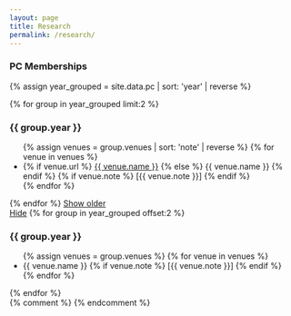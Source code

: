 ```yaml
---
layout: page
title: Research
permalink: /research/
---
```


<h3>PC Memberships</h3>

<div id='pc'>
{% assign year_grouped = site.data.pc | sort: 'year' | reverse %}

{% for group in year_grouped limit:2 %}
  <h3 id="{{ group.year }}">{{ group.year }}</h3>
  <ul>
{% assign venues = group.venues | sort: 'note' | reverse %}
{% for venue in venues %}
  <li>
    {% if venue.url %}
    <a href="{{ venue.url }}">{{ venue.name }}</a>
    {% else %}
    {{ venue.name }}
    {% endif %}
    {% if venue.note %}
    [<span class="pub-title">{{ venue.note }}</span>]
    {% endif %}
  </li>
{% endfor %}
  </ul>
{% endfor %}
<a href='#old' id='show'>Show older</a>
<div id='old' class='hide'>
<a href='#show'>Hide</a>
{% for group in year_grouped offset:2 %}
  <h3 id="{{ group.year }}">{{ group.year }}</h3>
  <ul>
{% assign venues = group.venues %}
{% for venue in venues %}
  <li>
    {{ venue.name }}
    {% if venue.note %}
    [<span class="pub-title">{{ venue.note }}</span>]
    {% endif %}
  </li>
{% endfor %}
  </ul>
{% endfor %}
</div>
</div>
{% comment %}
{% endcomment %}
